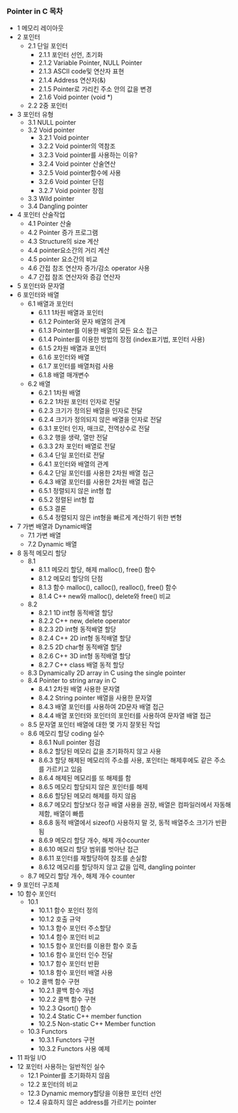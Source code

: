 ### Pointer in C 목차
* 1	메모리 레이아웃
* 2	포인터
  * 2.1	단일 포인터
    * 2.1.1	포인터 선언, 초기화
    * 2.1.2	Variable Pointer, NULL Pointer
    * 2.1.3	ASCII code및 연산자 표현
    * 2.1.4	Address 연산자(&)
    * 2.1.5	Pointer로 가리킨 주소 안의 값을 변경
    * 2.1.6	Void pointer (void *)
  * 2.2	2중 포인터
* 3	포인터 유형
  * 3.1	NULL pointer
  * 3.2	Void pointer
    * 3.2.1	Void pointer
    * 3.2.2	Void pointer의 역참조
    * 3.2.3	Void pointer를 사용하는 이유?
    * 3.2.4	Void pointer 산술연산
    * 3.2.5	Void pointer함수에 사용
    * 3.2.6	Void pointer 단점
    * 3.2.7	Void pointer 장점
  * 3.3	Wild pointer
  * 3.4	Dangling pointer
* 4	포인터 산술작업
  * 4.1	Pointer 산술
  * 4.2	Pointer 증가 프로그램
  * 4.3	Structure의 size 계산
  * 4.4	pointer요소간의 거리 계산
  * 4.5	pointer 요소간의 비교
  * 4.6	간접 참조 연산자 증가/감소 operator 사용
  * 4.7	간접 참조 연산자와 증감 연산자
* 5	포인터와 문자열
* 6	포인터와 배열
  * 6.1	배열과 포인터
    * 6.1.1	1차원 배열과 포인터
    * 6.1.2	Pointer와 문자 배열의 관계
    * 6.1.3	Pointer를 이용한 배열의 모든 요소 접근
    * 6.1.4	Pointer를 이용한 방법의 장점 (index표기법, 포인터 사용)
    * 6.1.5	2차원 배열과 포인터
    * 6.1.6	포인터와 배열
    * 6.1.7	포인터를 배열처럼 사용
    * 6.1.8	배열 매개변수
  * 6.2 배열
    * 6.2.1	1차원 배열
    * 6.2.2	1차원 포인터 인자로 전달
    * 6.2.3	크기가 정의된 배열을 인자로 전달
    * 6.2.4	크기가 정의되지 않은 배열을 인자로 전달
    * 6.3.1	포인터 인자, 매크로, 전역상수로 전달
    * 6.3.2	행을 생략, 열만 전달
    * 6.3.3	2차 포인터 배열로 전달
    * 6.3.4	단일 포인터로 전달
    * 6.4.1	포인터와 배열의 관계
    * 6.4.2	단일 포인터를 사용한 2차원 배열 접근
    * 6.4.3	배열 포인터를 사용한 2차원 배열 접근
    * 6.5.1	정렬되지 않은 int형 합
    * 6.5.2	정렬된 int형 합
    * 6.5.3	결론
    * 6.5.4	정렬되지 않은 int형을 빠르게 계산하기 위한 변형
* 7	가변 배열과 Dynamic배열
  * 7.1	가변 배열
  * 7.2	Dynamic 배열
* 8	동적 메모리 할당
  * 8.1
    * 8.1.1	메모리 할당, 해제 malloc(), free() 함수
    * 8.1.2	메모리 할당의 단점
    * 8.1.3	함수 malloc(), calloc(), realloc(), free() 함수
    * 8.1.4	C++ new와 malloc(), delete와 free() 비교
  * 8.2 
    * 8.2.1	1D int형 동적배열 할당
    * 8.2.2	C++ new, delete operator
    * 8.2.3	2D int형 동적배열 할당
    * 8.2.4	C++ 2D int형 동적배열 할당
    * 8.2.5	2D char형 동적배열 할당
    * 8.2.6	C++ 3D int형 동적배열 할당
    * 8.2.7	C++ class 배열 동적 할당
  * 8.3	Dynamically 2D array in C using the single pointer
  * 8.4	Pointer to string array in C
    * 8.4.1	2차원 배열 사용한 문자열
    * 8.4.2	String pointer 배열을 사용한 문자열
    * 8.4.3	배열 포인터를 사용하여 2D문자 배열 접근
    * 8.4.4	배열 포인터와 포인터의 포인터를 사용하여 문자열 배열 접근
  * 8.5	문자열 포인터 배열에 대한 몇 가지 잘못된 작업
  * 8.6	메모리 할당 coding 실수
    * 8.6.1	Null pointer 점검
    * 8.6.2	할당된 메모리 값을 초기화하지 않고 사용
    * 8.6.3	할당 해제된 메모리의 주소를 사용, 포인터는 해제후에도 같은 주소를 가르키고 있음
    * 8.6.4	해제된 메모리를 또 해제를 함
    * 8.6.5	메모리 할당되지 않은 포인터를 해제
    * 8.6.6	할당된 메모리 해제를 하지 않음
    * 8.6.7	메모리 할당보다 정규 배열 사용을 권장, 배열은 컴파일러에서 자동해제함, 배열이 빠름
    * 8.6.8	동적 배열에서 sizeof() 사용하지 말 것, 동적 배열주소 크기가 반환됨
    * 8.6.9	메모리 할당 개수, 해제 개수counter
    * 8.6.10	메모리 할당 범위를 벗아난 접근
    * 8.6.11	포인터를 재할당하여 참조를 손실함
    * 8.6.12	메모리를 할당하지 않고 값을 입력, dangling pointer
  * 8.7	메모리 할당 개수, 해제 개수 counter
* 9	포인터 구조체
* 10	함수 포인터
  * 10.1 
    * 10.1.1	함수 포인터 정의
    * 10.1.2	호출 규약
    * 10.1.3	함수 포인터 주소할당
    * 10.1.4	함수 포인터 비교
    * 10.1.5	함수 포인터를 이용한 함수 호출
    * 10.1.6	함수 포인터 인수 전달
    * 10.1.7	함수 포인터 반환
    * 10.1.8	함수 포인터 배열 사용
  * 10.2	콜백 함수 구현
    * 10.2.1	콜백 함수 개념
    * 10.2.2	콜백 함수 구현
    * 10.2.3	Qsort() 함수
    * 10.2.4	Static C++ member function
    * 10.2.5	Non-static C++ Member function
  * 10.3	Functors
    * 10.3.1	Functors 구현
    * 10.3.2	Functors 사용 예제
* 11	파일 I/O
* 12	포인터 사용하는 일반적인 실수
  * 12.1	Pointer를 초기화하지 않음
  * 12.2	포인터의 비교
  * 12.3	Dynamic memory할당을 이용한 포인터 선언
  * 12.4	유효하지 않은 address를 가르키는 pointer

